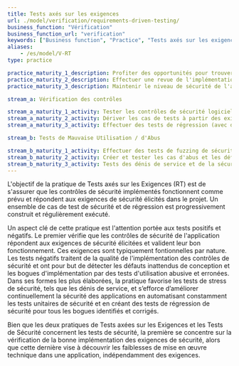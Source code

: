 ```yaml
---
title: Tests axés sur les exigences
url: ./model/verification/requirements-driven-testing/
business_function: "Vérification"
business_function_url: "verification"
keywords: ["Business function", "Practice", "Tests axés sur les exigences"]
aliases:
    - /es/model/V-RT
type: practice

practice_maturity_1_description: Profiter des opportunités pour trouver des vulnérabilités simples et autres problèmes de sécurité.
practice_maturity_2_description: Effectuer une revue de l'implémentation pour découvrir les risques propres à l'application par rapport aux exigences de sécurité.
practice_maturity_3_description: Maintenir le niveau de sécurité de l'application après des corrections de bogues, des modifications ou pendant la maintenance.

stream_a: Vérification des contrôles

stream_a_maturity_1_activity: Tester les contrôles de sécurité logiciels
stream_a_maturity_2_activity: Dériver les cas de tests à partir des exigences de sécurité connues
stream_a_maturity_3_activity: Effectuer des tests de régression (avec des tests unitaires de sécurité)

stream_b: Tests de Mauvaise Utilisation / d'Abus

stream_b_maturity_1_activity: Effectuer des tests de fuzzing de sécurité
stream_b_maturity_2_activity: Créer et tester les cas d'abus et les défauts de la logique métier
stream_b_maturity_3_activity: Tests des dénis de service et de la sécurité aux limites
---
```


L'objectif de la pratique de Tests axés sur les Exigences (RT) est de s'assurer que les contrôles de sécurité implémentés fonctionnent comme prévu et répondent aux exigences de sécurité élicités dans le projet. Un ensemble de cas de test de sécurité et de régression est progressivement construit et régulièrement exécuté.

Un aspect clé de cette pratique est l'attention portée aux tests positifs et négatifs. Le premier vérifie que les contrôles de sécurité de l'application répondent aux exigences de sécurité élicitées et valident leur bon fonctionnement. Ces exigences sont typiquement fontionnelles par nature. Les tests négatifs traitent de la qualité de l'implémentation des contrôles de sécurité et ont pour but de détecter les défauts inattendus de conception et les bogues d'implémentation par des tests d'utilisation abusive et erronées. Dans ses formes les plus élaborées, la pratique favorise les tests de stress de sécurité, tels que les dénis de service, et s’efforce d’améliorer continuellement la sécurité des applications en automatisant constamment les tests unitaires de sécurité et en créant des tests de régression de sécurité pour tous les bogues identifiés et corrigés.

Bien que les deux pratiques de Tests axées sur les Exigences et les Tests de Sécurité concernent les tests de sécurité, la première se concentre sur la vérification de la bonne implémentation des exigences de sécurité, alors que cette dernière vise à découvrir les faiblesses de mise en œuvre technique dans une application, indépendamment des exigences.

